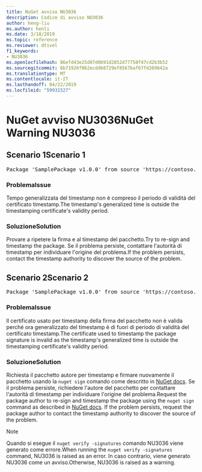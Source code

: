 ```yaml
---
title: NuGet avviso NU3036
description: Codice di avviso NU3036
author: heng-liu
ms.author: henli
ms.date: 3/18/2019
ms.topic: reference
ms.reviewer: dtivel
f1_keywords:
- NU3036
ms.openlocfilehash: 86efd43e25d07d0b91d2852d77750f47cd2b3b52
ms.sourcegitcommit: 6b71926f062ecddb8729ef8567baf67fd269642a
ms.translationtype: MT
ms.contentlocale: it-IT
ms.lasthandoff: 04/22/2019
ms.locfileid: "59931527"
---
```

# <a name="nuget-warning-nu3036"></a><span data-ttu-id="bf1ee-103">NuGet avviso NU3036</span><span class="sxs-lookup"><span data-stu-id="bf1ee-103">NuGet Warning NU3036</span></span>

## <a name="scenario-1"></a><span data-ttu-id="bf1ee-104">Scenario 1</span><span class="sxs-lookup"><span data-stu-id="bf1ee-104">Scenario 1</span></span>

<pre>Package 'SamplePackage v1.0.0' from source 'https://contoso.com/index.json': The timestamp's generalized time is outside the timestamping certificate's validity period.</pre>

### <a name="issue"></a><span data-ttu-id="bf1ee-105">Problema</span><span class="sxs-lookup"><span data-stu-id="bf1ee-105">Issue</span></span>

<span data-ttu-id="bf1ee-106">Tempo generalizzata del timestamp non è compreso il periodo di validità del certificato timestamp.</span><span class="sxs-lookup"><span data-stu-id="bf1ee-106">The timestamp's generalized time is outside the timestamping certificate's validity period.</span></span>


### <a name="solution"></a><span data-ttu-id="bf1ee-107">Soluzione</span><span class="sxs-lookup"><span data-stu-id="bf1ee-107">Solution</span></span>

<span data-ttu-id="bf1ee-108">Provare a ripetere la firma e al timestamp del pacchetto.</span><span class="sxs-lookup"><span data-stu-id="bf1ee-108">Try to re-sign and timestamp the package.</span></span> <span data-ttu-id="bf1ee-109">Se il problema persiste, contattare l'autorità di timestamp per individuare l'origine del problema.</span><span class="sxs-lookup"><span data-stu-id="bf1ee-109">If the problem persists, contact the timestamp authority to discover the source of the problem.</span></span>



## <a name="scenario-2"></a><span data-ttu-id="bf1ee-110">Scenario 2</span><span class="sxs-lookup"><span data-stu-id="bf1ee-110">Scenario 2</span></span>

<pre>Package 'SamplePackage v1.0.0' from source 'https://contoso.com/index.json': The primary signature's timestamp's generalized time is outside the timestamping certificate's validity period.</pre>

### <a name="issue"></a><span data-ttu-id="bf1ee-111">Problema</span><span class="sxs-lookup"><span data-stu-id="bf1ee-111">Issue</span></span>

<span data-ttu-id="bf1ee-112">Il certificato usato per timestamp della firma del pacchetto non è valida perché ora generalizzato del timestamp è di fuori di periodo di validità del certificato timestamp.</span><span class="sxs-lookup"><span data-stu-id="bf1ee-112">The certificate used to timestamp the package signature is invalid as the timestamp's generalized time is outside the timestamping certificate's validity period.</span></span>


### <a name="solution"></a><span data-ttu-id="bf1ee-113">Soluzione</span><span class="sxs-lookup"><span data-stu-id="bf1ee-113">Solution</span></span>

<span data-ttu-id="bf1ee-114">Richiesta il pacchetto autore per timestamp e firmare nuovamente il pacchetto usando la `nuget sign` comando come descritto in [NuGet docs](https://docs.microsoft.com/en-us/nuget/create-packages/sign-a-package). Se il problema persiste, richiedere l'autore del pacchetto per contattare l'autorità di timestamp per individuare l'origine del problema.</span><span class="sxs-lookup"><span data-stu-id="bf1ee-114">Request the package author to re-sign and timestamp the package using the `nuget sign` command as described in [NuGet docs](https://docs.microsoft.com/en-us/nuget/create-packages/sign-a-package). If the problem persists, request the package author to contact the timestamp authority to discover the source of the problem.</span></span>


> [!Note]
> <span data-ttu-id="bf1ee-115">Quando si esegue il `nuget verify -signatures` comando NU3036 viene generato come errore.</span><span class="sxs-lookup"><span data-stu-id="bf1ee-115">When running the `nuget verify -signatures` command, NU3036 is raised as an error.</span></span> <span data-ttu-id="bf1ee-116">In caso contrario, viene generato NU3036 come un avviso.</span><span class="sxs-lookup"><span data-stu-id="bf1ee-116">Otherwise, NU3036 is raised as a warning.</span></span>